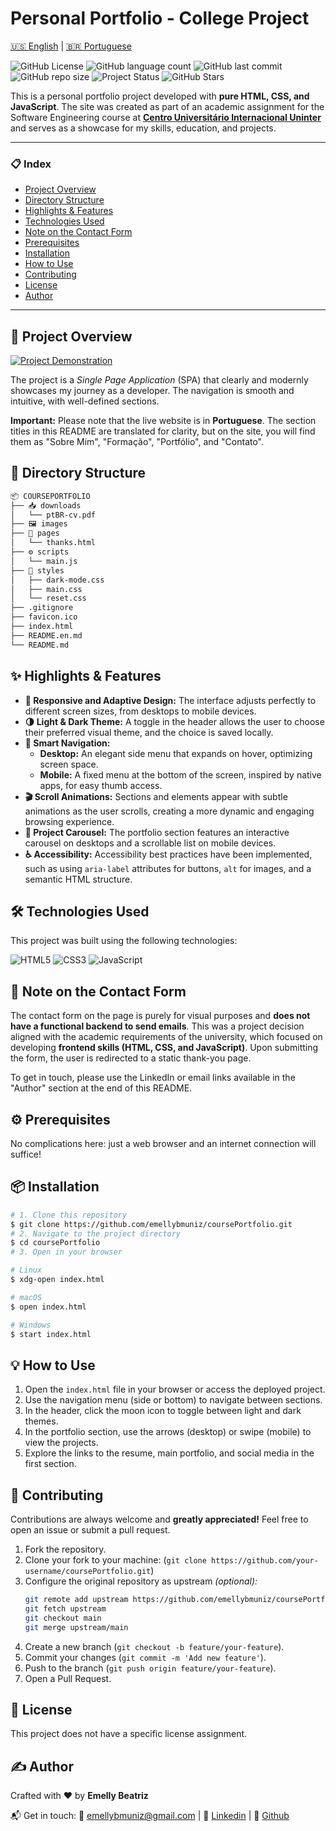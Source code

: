 # Personal Portfolio - College Project

[🇺🇸 English](./README.en.md) | [🇧🇷 Portuguese](./README.md)

![GitHub License](https://img.shields.io/github/license/emellybmuniz/coursePortfolio)
![GitHub language count](https://img.shields.io/github/languages/count/emellybmuniz/coursePortfolio)
![GitHub last commit](https://img.shields.io/github/last-commit/emellybmuniz/coursePortfolio)
![GitHub repo size](https://img.shields.io/github/repo-size/emellybmuniz/coursePortfolio)
![Project Status](https://img.shields.io/badge/Status%20-%20Completed%20-%20%234BC21E)
![GitHub Stars](https://img.shields.io/github/stars/emellybmuniz/coursePortfolio?style=social)

This is a personal portfolio project developed with **pure HTML, CSS, and JavaScript**. The site was created as part of an academic assignment for the Software Engineering course at **[Centro Universitário Internacional Uninter](https://www.uninter.com/)** and serves as a showcase for my skills, education, and projects.

---
### 📋 Index
- [Project Overview](#-project-overview)
- [Directory Structure](#-directory-structure)
- [Highlights & Features](#-highlights--features)
- [Technologies Used](#-technologies-used)
- [Note on the Contact Form](#-note-on-the-contact-form)
- [Prerequisites](#-prerequisites)
- [Installation](#-installation)
- [How to Use](#-how-to-use)
- [Contributing](#-contributing)
- [License](#-license)
- [Author](#-author)
---

## 🚀 Project Overview


[![Project Demonstration](images/project-demo.gif)](https://emellybmuniz.github.io/coursePortfolio/)

The project is a *Single Page Application* (SPA) that clearly and modernly showcases my journey as a developer. The navigation is smooth and intuitive, with well-defined sections.

**Important:** Please note that the live website is in **Portuguese**. The section titles in this README are translated for clarity, but on the site, you will find them as "Sobre Mim", "Formação", "Portfólio", and "Contato".

## 📂 Directory Structure
```bash
📦 COURSEPORTFOLIO
├── 📥 downloads
│   └── ptBR-cv.pdf
├── 🖼️ images
├── 📄 pages
│   └── thanks.html
├── ⚙️ scripts
│   └── main.js
├── 🎨 styles
│   ├── dark-mode.css
│   ├── main.css
│   └── reset.css
├── .gitignore
├── favicon.ico
├── index.html
├── README.en.md
└── README.md
```

## ✨ Highlights & Features
- **🎨 Responsive and Adaptive Design:** The interface adjusts perfectly to different screen sizes, from desktops to mobile devices.
- **🌗 Light & Dark Theme:** A toggle in the header allows the user to choose their preferred visual theme, and the choice is saved locally.
- **🧭 Smart Navigation:**
  - **Desktop:** An elegant side menu that expands on hover, optimizing screen space.
  - **Mobile:** A fixed menu at the bottom of the screen, inspired by native apps, for easy thumb access.
- **🎬 Scroll Animations:** Sections and elements appear with subtle animations as the user scrolls, creating a more dynamic and engaging browsing experience.
- **🎠 Project Carousel:** The portfolio section features an interactive carousel on desktops and a scrollable list on mobile devices.
- **♿ Accessibility:** Accessibility best practices have been implemented, such as using `aria-label` attributes for buttons, `alt` for images, and a semantic HTML structure.

## 🛠️ Technologies Used

This project was built using the following technologies:

![HTML5](https://img.shields.io/badge/html5-%23E34F26.svg?style=for-the-badge&logo=html5&logoColor=white)
![CSS3](https://img.shields.io/badge/css3-%231572B6.svg?style=for-the-badge&logo=css3&logoColor=white)
![JavaScript](https://img.shields.io/badge/javascript-%23323330.svg?style=for-the-badge&logo=javascript&logoColor=%23F7DF1E)

## 📝 Note on the Contact Form

The contact form on the page is purely for visual purposes and **does not have a functional backend to send emails**. This was a project decision aligned with the academic requirements of the university, which focused on developing **frontend skills (HTML, CSS, and JavaScript)**. Upon submitting the form, the user is redirected to a static thank-you page.

To get in touch, please use the LinkedIn or email links available in the "Author" section at the end of this README.

## ⚙️ Prerequisites

No complications here: just a web browser and an internet connection will suffice!

## 📦 Installation

```bash
# 1. Clone this repository
$ git clone https://github.com/emellybmuniz/coursePortfolio.git
# 2. Navigate to the project directory
$ cd coursePortfolio 
# 3. Open in your browser

# Linux
$ xdg-open index.html

# macOS
$ open index.html 

# Windows
$ start index.html 
```

## 💡 How to Use

1. Open the `index.html` file in your browser or access the deployed project.
2. Use the navigation menu (side or bottom) to navigate between sections.
3. In the header, click the moon icon to toggle between light and dark themes.
4. In the portfolio section, use the arrows (desktop) or swipe (mobile) to view the projects.
5. Explore the links to the resume, main portfolio, and social media in the first section.

## 🤝 Contributing

Contributions are always welcome and **greatly appreciated!** Feel free to open an issue or submit a pull request.

1. Fork the repository.
2. Clone your fork to your machine: (`git clone https://github.com/your-username/coursePortfolio.git`)
3. Configure the original repository as upstream *(optional):*
    ```bash
    git remote add upstream https://github.com/emellybmuniz/coursePortfolio.git
    git fetch upstream
    git checkout main
    git merge upstream/main
    ```
4. Create a new branch (`git checkout -b feature/your-feature`).
5. Commit your changes (`git commit -m 'Add new feature'`).
6. Push to the branch (`git push origin feature/your-feature`).
7. Open a Pull Request.

## 🔑 License

This project does not have a specific license assignment.


## ✍️ Author

Crafted with ❤️ by **Emelly Beatriz**

📬 Get in touch:
📧 emellybmuniz@gmail.com |
💼 [Linkedin](https://www.linkedin.com/in/emellybmuniz) |
🐙 [Github](https://github.com/emellybmuniz)
